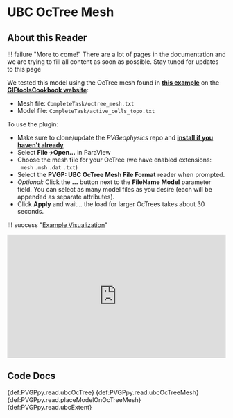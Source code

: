# UBC OcTree Mesh

## About this Reader
!!! failure "More to come!"
    There are a lot of pages in the documentation and we are trying to fill all content as soon as possible. Stay tuned for updates to this page

<!--- TODO --->

We tested this model using the OcTree mesh found in [**this example**](http://giftoolscookbook.readthedocs.io/en/latest/content/AtoZ/DCIP/index.html) on the [**GIFtoolsCookbook website**](http://giftoolscookbook.readthedocs.io/en/latest/index.html):

- Mesh file: `CompleteTask/octree_mesh.txt`
- Model file: `CompleteTask/active_cells_topo.txt`

To use the plugin:

- Make sure to clone/update the *PVGeophysics* repo and [**install if you haven't already**](../../overview/getting-started.md)
- Select **File->Open...** in ParaView
- Choose the mesh file for your OcTree (we have enabled extensions: `.mesh` `.msh` `.dat` `.txt`)
- Select the **PVGP: UBC OcTree Mesh File Format** reader when prompted.
- *Optional:* Click the **...** button next to the **FileName Model** parameter field. You can select as many model files as you desire (each will be appended as separate attributes).
- Click **Apply** and wait... the load for larger OcTrees takes about 30 seconds.

!!! success "[Example Visualization](http://gpvis.org/?fileURL=https://dl.dropbox.com/s/qybpnsn11lghnq9/OcTree.vtkjs?dl=0)"
    <div style="position: relative; padding-bottom: 56.25%; height: 0; overflow: hidden; max-width: 100%; height: auto;">
            <iframe src="http://gpvis.org/?fileURL=https://dl.dropbox.com/s/qybpnsn11lghnq9/OcTree.vtkjs?dl=0" frameborder="0" allowfullscreen style="position: absolute; top: 0; left: 0; width: 100%; height: 100%;"></iframe>
    </div>



## Code Docs

{def:PVGPpy.read.ubcOcTree}
{def:PVGPpy.read.ubcOcTreeMesh}
{def:PVGPpy.read.placeModelOnOcTreeMesh}
{def:PVGPpy.read.ubcExtent}
